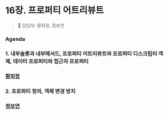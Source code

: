 # 16장. 프로퍼티 어트리뷰트
> 👩‍ 담당자: 황희정, 정보연 <br/>

### Agenda

### 1. 내부슬롯과 내부메서드, 프로퍼티 어트리뷰트와 프로퍼티 디스크립터 객체, 데이터 프로퍼티와 접근자 프로퍼티
### [황희정](황희정.md)<br/>

### 2. 프로퍼티 정의, 객체 변경 방지
### [정보연](정보연.md)<br/>
